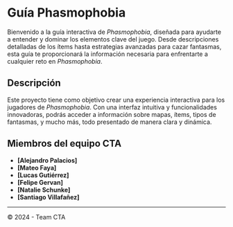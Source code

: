 # Guía Phasmophobia

Bienvenido a la guía interactiva de *Phasmophobia*, diseñada para ayudarte a entender y dominar los elementos clave del juego. Desde descripciones detalladas de los ítems hasta estrategias avanzadas para cazar fantasmas, esta guía te proporcionará la información necesaria para enfrentarte a cualquier reto en *Phasmophobia*.

## Descripción

Este proyecto tiene como objetivo crear una experiencia interactiva para los jugadores de *Phasmophobia*. Con una interfaz intuitiva y funcionalidades innovadoras, podrás acceder a información sobre mapas, ítems, tipos de fantasmas, y mucho más, todo presentado de manera clara y dinámica.

## Miembros del equipo CTA

- **[Alejandro Palacios]** 
- **[Mateo Faya]** 
- **[Lucas Gutiérrez]** 
- **[Felipe Gervan]**
- **[Natalie Schunke]**
- **[Santiago Villafañez]**

---

© 2024 - Team CTA
